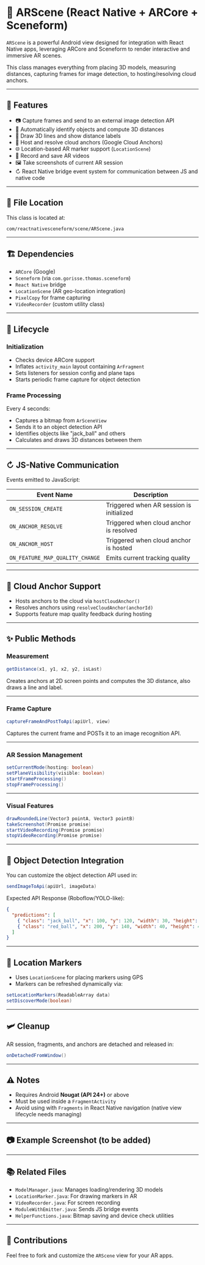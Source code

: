 # 📱 ARScene (React Native + ARCore + Sceneform)

`ARScene` is a powerful Android view designed for integration with React Native apps, leveraging ARCore and Sceneform to render interactive and immersive AR scenes.

This class manages everything from placing 3D models, measuring distances, capturing frames for image detection, to hosting/resolving cloud anchors.

---

## 🔧 Features

* 📷 Capture frames and send to an external image detection API
* 🧠 Automatically identify objects and compute 3D distances
* 📏 Draw 3D lines and show distance labels
* 📍 Host and resolve cloud anchors (Google Cloud Anchors)
* 🌐 Location-based AR marker support (`LocationScene`)
* 🎥 Record and save AR videos
* 🖼️ Take screenshots of current AR session
* ↻ React Native bridge event system for communication between JS and native code

---

## 📁 File Location

This class is located at:

```
com/reactnativesceneform/scene/ARScene.java
```

---

## 🏗️ Dependencies

* `ARCore` (Google)
* `Sceneform` (via `com.gorisse.thomas.sceneform`)
* `React Native` bridge
* `LocationScene` (AR geo-location integration)
* `PixelCopy` for frame capturing
* `VideoRecorder` (custom utility class)

---

## 🚀 Lifecycle

### Initialization

* Checks device ARCore support
* Inflates `activity_main` layout containing `ArFragment`
* Sets listeners for session config and plane taps
* Starts periodic frame capture for object detection

### Frame Processing

Every 4 seconds:

* Captures a bitmap from `ArSceneView`
* Sends it to an object detection API
* Identifies objects like "jack\_ball" and others
* Calculates and draws 3D distances between them

---

## ↻ JS-Native Communication

Events emitted to JavaScript:

| Event Name                      | Description                              |
| ------------------------------- | ---------------------------------------- |
| `ON_SESSION_CREATE`             | Triggered when AR session is initialized |
| `ON_ANCHOR_RESOLVE`             | Triggered when cloud anchor is resolved  |
| `ON_ANCHOR_HOST`                | Triggered when cloud anchor is hosted    |
| `ON_FEATURE_MAP_QUALITY_CHANGE` | Emits current tracking quality           |

---

## 🧠 Cloud Anchor Support

* Hosts anchors to the cloud via `hostCloudAnchor()`
* Resolves anchors using `resolveCloudAnchor(anchorId)`
* Supports feature map quality feedback during hosting

---

## ✨ Public Methods

### Measurement

```java
getDistance(x1, y1, x2, y2, isLast)
```

Creates anchors at 2D screen points and computes the 3D distance, also draws a line and label.

---

### Frame Capture

```java
captureFrameAndPostToApi(apiUrl, view)
```

Captures the current frame and POSTs it to an image recognition API.

---

### AR Session Management

```java
setCurrentMode(hosting: boolean)
setPlaneVisibility(visible: boolean)
startFrameProcessing()
stopFrameProcessing()
```

---

### Visual Features

```java
drawRoundedLine(Vector3 pointA, Vector3 pointB)
takeScreenshot(Promise promise)
startVideoRecording(Promise promise)
stopVideoRecording(Promise promise)
```

---

## 🧪 Object Detection Integration

You can customize the object detection API used in:

```java
sendImageToApi(apiUrl, imageData)
```

Expected API Response (Roboflow/YOLO-like):

```json
{
  "predictions": [
    { "class": "jack_ball", "x": 100, "y": 120, "width": 30, "height": 30 },
    { "class": "red_ball", "x": 200, "y": 140, "width": 40, "height": 40 }
  ]
}
```

---

## 📍 Location Markers

* Uses `LocationScene` for placing markers using GPS
* Markers can be refreshed dynamically via:

```java
setLocationMarkers(ReadableArray data)
setDiscoverMode(boolean)
```

---

## 🛩️ Cleanup

AR session, fragments, and anchors are detached and released in:

```java
onDetachedFromWindow()
```

---

## ⚠️ Notes

* Requires Android **Nougat (API 24+)** or above
* Must be used inside a `FragmentActivity`
* Avoid using with `Fragments` in React Native navigation (native view lifecycle needs managing)

---

## 📷 Example Screenshot (to be added)

---

## 📚 Related Files

* `ModelManager.java`: Manages loading/rendering 3D models
* `LocationMarker.java`: For drawing markers in AR
* `VideoRecorder.java`: For screen recording
* `ModuleWithEmitter.java`: Sends JS bridge events
* `HelperFunctions.java`: Bitmap saving and device check utilities

---

## 🤝 Contributions

Feel free to fork and customize the `ARScene` view for your AR apps.
